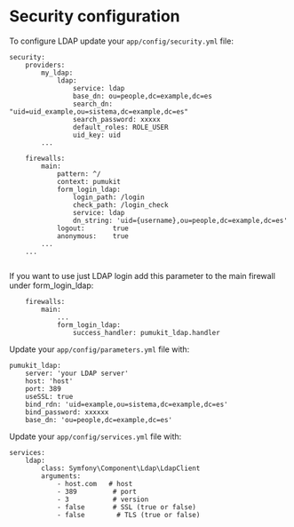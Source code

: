 Security configuration
======================

To configure LDAP update your `app/config/security.yml` file:

```
security:
    providers:
        my_ldap:
            ldap:
                service: ldap
                base_dn: ou=people,dc=example,dc=es
                search_dn: "uid=uid_example,ou=sistema,dc=example,dc=es"
                search_password: xxxxx
                default_roles: ROLE_USER
                uid_key: uid
        ...
        
    firewalls:
        main:
            pattern: ^/
            context: pumukit
            form_login_ldap:
                login_path: /login
                check_path: /login_check
                service: ldap
                dn_string: 'uid={username},ou=people,dc=example,dc=es'
            logout:       true
            anonymous:    true
        ...
    ...
    
```

If you want to use just LDAP login add this parameter to the main firewall under form_login_ldap:

```
    firewalls:
        main:
            ...
            form_login_ldap:
                success_handler: pumukit_ldap.handler

```

Update your `app/config/parameters.yml` file with:


```
pumukit_ldap:
    server: 'your LDAP server'
    host: 'host'
    port: 389
    useSSL: true
    bind_rdn: 'uid=example,ou=sistema,dc=example,dc=es'
    bind_password: xxxxxx
    base_dn: 'ou=people,dc=example,dc=es'
```

Update your `app/config/services.yml` file with:

```
services:
    ldap:
        class: Symfony\Component\Ldap\LdapClient
        arguments:
            - host.com   # host
            - 389         # port
            - 3           # version
            - false       # SSL (true or false)
            - false        # TLS (true or false) 
```
